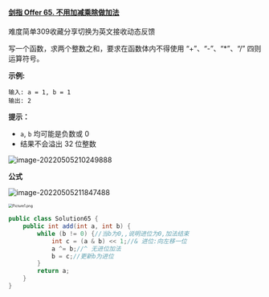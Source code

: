 #### [剑指 Offer 65. 不用加减乘除做加法](https://leetcode.cn/problems/bu-yong-jia-jian-cheng-chu-zuo-jia-fa-lcof/)

难度简单309收藏分享切换为英文接收动态反馈

写一个函数，求两个整数之和，要求在函数体内不得使用 “+”、“-”、“*”、“/” 四则运算符号。

**示例:**

```
输入: a = 1, b = 1
输出: 2
```

**提示：**

- `a`, `b` 均可能是负数或 0
- 结果不会溢出 32 位整数

![image-20220505210249888](C:\Users\29608\AppData\Roaming\Typora\typora-user-images\image-20220505210249888.png)

**公式**

![image-20220505211847488](C:\Users\29608\AppData\Roaming\Typora\typora-user-images\image-20220505211847488.png)

<img src="https://pic.leetcode-cn.com/56d56524d8d2b1318f78e209fffe0e266f97631178f6bfd627db85fcd2503205-Picture1.png" alt="Picture1.png" style="zoom: 50%;" />

```java
public class Solution65 {
    public int add(int a, int b) {
        while (b != 0) {//当b为0,,说明进位为0,加法结束
            int c = (a & b) << 1;//& 进位:向左移一位
            a ^= b;//^ 无进位加法
            b = c;//更新b为进位
        }
        return a;
    }
}
```


